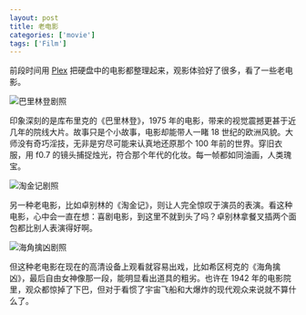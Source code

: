 ```yaml
---
layout: post
title: 老电影
categories: ['movie']
tags: ['Film']
---
```


前段时间用 [Plex](https://plex.tv) 把硬盘中的电影都整理起来，观影体验好了很多，看了一些老电影。

![巴里林登剧照](https://fangming.li/wimgs/blog/barry_lyndon.jpeg)

印象深刻的是库布里克的《巴里林登》，1975 年的电影，带来的视觉震撼更甚于近几年的院线大片。故事只是个小故事，电影却能带人一睹 18 世纪的欧洲风貌。大师没有奇巧淫技，无非是穷尽可能来认真地还原那个 100 年前的世界。穿旧衣服，用 f0.7 的镜头捕捉烛光，符合那个年代的化妆。每一帧都如同油画，人类瑰宝。

![淘金记剧照](https://fangming.li/wimgs/blog/The_Gold_Rush.png)

另一种老电影，比如卓别林的《淘金记》，则让人完全惊叹于演员的表演。看这种电影，心中会一直在想：喜剧电影，到这里不就到头了吗？卓别林拿餐叉插两个面包都比别人表演得好啊。

![海角擒凶剧照](https://fangming.li/wimgs/blog/Saboteur.jpg)

但这种老电影在现在的高清设备上观看就容易出戏，比如希区柯克的《海角擒凶》，最后自由女神像那一段，能明显看出道具的粗劣。也许在 1942 年的电影院里，观众都惊掉了下巴，但对于看惯了宇宙飞船和大爆炸的现代观众来说就不算什么了。